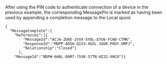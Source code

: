 
After using the PIN code to authenticate connection of a device in the previous 
example, the corresponding MessagePin is marked as having been used by appending 
a completion message to the Local spool.


~~~~
{
  "MessageComplete":{
    "References":[{
        "MessageId":"ACJ4-ZU6E-2VVX-5YDL-EYU6-FCHD-CTMK",
        "ResponseId":"MDPP-AD5H-QIX3-4GXL-3GUK-POGY-OMFJ",
        "Relationship":"Closed"}
      ],
    "MessageId":"NDPW-6HAL-D6M7-7SVK-57TN-HZ32-XHCO"}}
~~~~

